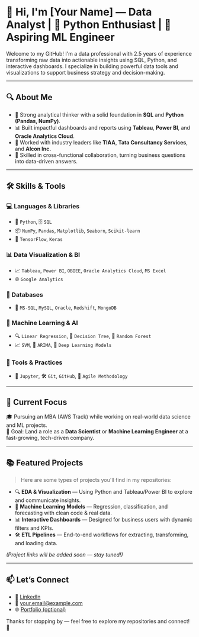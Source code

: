 # 👋 Hi, I'm [Your Name] — Data Analyst | 🐍 Python Enthusiast | 🤖 Aspiring ML Engineer

Welcome to my GitHub! I'm a data professional with 2.5 years of experience transforming raw data into actionable insights using SQL, Python, and interactive dashboards. I specialize in building powerful data tools and visualizations to support business strategy and decision-making.

---

## 🔍 About Me

- 🧠 Strong analytical thinker with a solid foundation in **SQL** and **Python (Pandas, NumPy)**.
- 📊 Built impactful dashboards and reports using **Tableau**, **Power BI**, and **Oracle Analytics Cloud**.
- 🏢 Worked with industry leaders like **TIAA**, **Tata Consultancy Services**, and **Alcon Inc.**
- 🤝 Skilled in cross-functional collaboration, turning business questions into data-driven answers.

---

## 🛠️ Skills & Tools

### 💻 Languages & Libraries  
- 🐍 `Python`, 🗄️ `SQL`  
- 📦 `NumPy`, `Pandas`, `Matplotlib`, `Seaborn`, `Scikit-learn`  
- 🤖 `TensorFlow`, `Keras`

### 📊 Data Visualization & BI  
- 📈 `Tableau`, `Power BI`, `OBIEE`, `Oracle Analytics Cloud`, `MS Excel`  
- 🌐 `Google Analytics`

### 🧮 Databases  
- 🧵 `MS-SQL`, `MySQL`, `Oracle`, `Redshift`, `MongoDB`

### 🧠 Machine Learning & AI  
- 🔍 `Linear Regression`, 🌳 `Decision Tree`, 🌲 `Random Forest`  
- 📈 `SVM`, 🔄 `ARIMA`, 🧠 `Deep Learning Models`

### 🧰 Tools & Practices  
- 🧪 `Jupyter`, 🛠️ `Git`, `GitHub`, 🚀 `Agile Methodology`

---

## 🚀 Current Focus

🎓 Pursuing an MBA (AWS Track) while working on real-world data science and ML projects.  
🎯 Goal: Land a role as a **Data Scientist** or **Machine Learning Engineer** at a fast-growing, tech-driven company.  

---

## 📚 Featured Projects

> Here are some types of projects you'll find in my repositories:

- 🔍 **EDA & Visualization** — Using Python and Tableau/Power BI to explore and communicate insights.
- 🤖 **Machine Learning Models** — Regression, classification, and forecasting with clean code & real data.
- 📊 **Interactive Dashboards** — Designed for business users with dynamic filters and KPIs.
- 🛠️ **ETL Pipelines** — End-to-end workflows for extracting, transforming, and loading data.

*(Project links will be added soon — stay tuned!)*

---

## 📫 Let’s Connect

- 🔗 [LinkedIn](https://www.linkedin.com/in/your-profile)  
- 📧 your.email@example.com  
- 🌐 [Portfolio (optional)](https://your-portfolio-site.com)

Thanks for stopping by — feel free to explore my repositories and connect! 🙌
